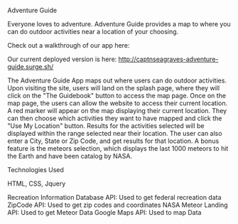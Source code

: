 Adventure Guide

Everyone loves to adventure. Adventure Guide provides a map to where you can do outdoor activities near a location of your choosing.

Check out a walkthrough of our app here:

Our current deployed version is here: http://captnseagraves-adventure-guide.surge.sh/

The Adventure Guide App maps out where users can do outdoor activities. Upon visiting the site, users will land on the splash page, where they will click on the "The Guidebook" button to access the map page. Once on the map page, the users can allow the website to access their current location. A red marker will appear on the map displaying their current location. They can then choose which activities they want to have mapped and click the "Use My Location" button. Results for the activities selected will be displayed within the range selected near their location. The user can also enter a City, State or Zip Code, and get results for that location. A bonus feature is the meteors selection, which displays the last 1000 meteors to hit the Earth and have been catalog by NASA.


Technologies Used

HTML, CSS, Jquery

Recreation Information Database API: Used to get federal recreation data
ZipCode API: Used to get zip codes and coordinates
NASA Meteor Landing API: Used to get Meteor Data
Google Maps API: Used to map Data
